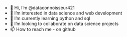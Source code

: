 - 👋 Hi, I’m @dataconnoisseur421
- 👀 I’m interested in data science and web development
- 🌱 I’m currently learning python and sql
- 💞️ I’m looking to collaborate on data science projects
- 📫 How to reach me - on github

<!---
dataconnoisseur421/dataconnoisseur421 is a ✨ special ✨ repository because its `README.md` (this file) appears on your GitHub profile.
You can click the Preview link to take a look at your changes.
--->
